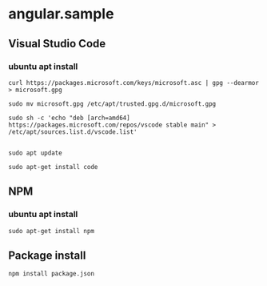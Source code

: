 # angular.sample

Visual Studio Code
---

### ubuntu apt install

```
curl https://packages.microsoft.com/keys/microsoft.asc | gpg --dearmor > microsoft.gpg

sudo mv microsoft.gpg /etc/apt/trusted.gpg.d/microsoft.gpg

sudo sh -c 'echo "deb [arch=amd64] https://packages.microsoft.com/repos/vscode stable main" > /etc/apt/sources.list.d/vscode.list'


sudo apt update

sudo apt-get install code
```

NPM
---

### ubuntu apt install
```
sudo apt-get install npm
```

Package install
---

```
npm install package.json
```
